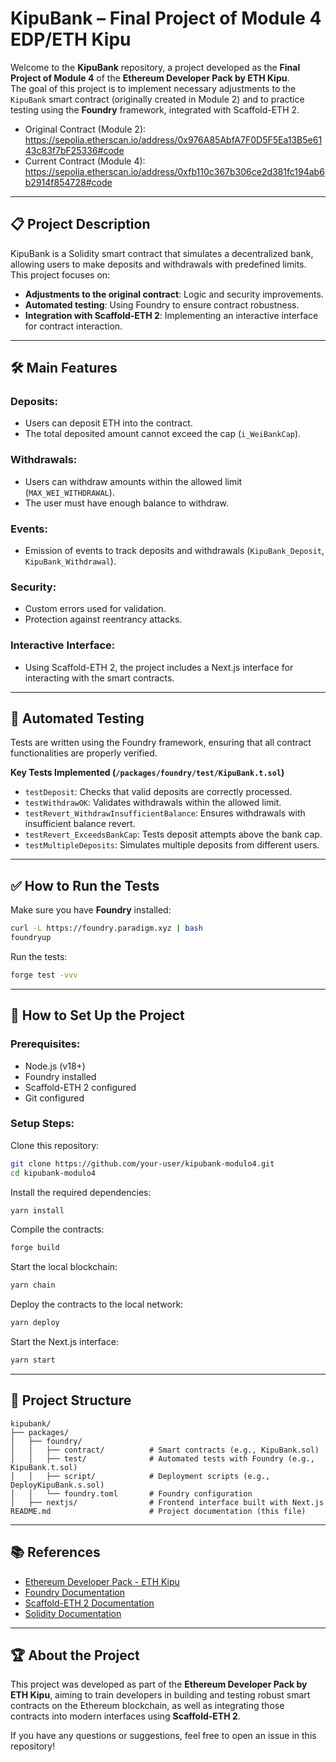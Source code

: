 # KipuBank – Final Project of Module 4 EDP/ETH Kipu

Welcome to the **KipuBank** repository, a project developed as the **Final Project of Module 4** of the **Ethereum Developer Pack by ETH Kipu**.  
The goal of this project is to implement necessary adjustments to the `KipuBank` smart contract (originally created in Module 2) and to practice testing using the **Foundry** framework, integrated with Scaffold-ETH 2.

- Original Contract (Module 2): https://sepolia.etherscan.io/address/0x976A85AbfA7F0D5F5Ea13B5e6143c83f7bF25336#code  
- Current Contract (Module 4): https://sepolia.etherscan.io/address/0xfb110c367b306ce2d381fc194ab6b2914f854728#code

---

## 📋 Project Description

KipuBank is a Solidity smart contract that simulates a decentralized bank, allowing users to make deposits and withdrawals with predefined limits.  
This project focuses on:

- **Adjustments to the original contract**: Logic and security improvements.  
- **Automated testing**: Using Foundry to ensure contract robustness.  
- **Integration with Scaffold-ETH 2**: Implementing an interactive interface for contract interaction.

---

## 🛠️ Main Features

### Deposits:
- Users can deposit ETH into the contract.  
- The total deposited amount cannot exceed the cap (`i_WeiBankCap`).

### Withdrawals:
- Users can withdraw amounts within the allowed limit (`MAX_WEI_WITHDRAWAL`).  
- The user must have enough balance to withdraw.

### Events:
- Emission of events to track deposits and withdrawals (`KipuBank_Deposit`, `KipuBank_Withdrawal`).

### Security:
- Custom errors used for validation.  
- Protection against reentrancy attacks.

### Interactive Interface:
- Using Scaffold-ETH 2, the project includes a Next.js interface for interacting with the smart contracts.

---

## 🧪 Automated Testing

Tests are written using the Foundry framework, ensuring that all contract functionalities are properly verified.

**Key Tests Implemented (`/packages/foundry/test/KipuBank.t.sol`)**
- `testDeposit`: Checks that valid deposits are correctly processed.  
- `testWithdrawOK`: Validates withdrawals within the allowed limit.  
- `testRevert_WithdrawInsufficientBalance`: Ensures withdrawals with insufficient balance revert.  
- `testRevert_ExceedsBankCap`: Tests deposit attempts above the bank cap.  
- `testMultipleDeposits`: Simulates multiple deposits from different users.

---

## ✅ How to Run the Tests

Make sure you have **Foundry** installed:

```bash
curl -L https://foundry.paradigm.xyz | bash
foundryup
```

Run the tests:

```bash
forge test -vvv
```

---

## 🚀 How to Set Up the Project

### Prerequisites:
- Node.js (v18+)  
- Foundry installed  
- Scaffold-ETH 2 configured  
- Git configured

### Setup Steps:

Clone this repository:

```bash
git clone https://github.com/your-user/kipubank-modulo4.git
cd kipubank-modulo4
```

Install the required dependencies:

```bash
yarn install
```

Compile the contracts:


```bash
forge build
```

Start the local blockchain:

```bash
yarn chain
```

Deploy the contracts to the local network:

```bash
yarn deploy
```

Start the Next.js interface:

```bash
yarn start
```

---

## 📂 Project Structure

```
kipubank/
├── packages/
│   ├── foundry/
│   │   ├── contract/          # Smart contracts (e.g., KipuBank.sol)
│   │   ├── test/              # Automated tests with Foundry (e.g., KipuBank.t.sol)
│   │   ├── script/            # Deployment scripts (e.g., DeployKipuBank.s.sol)
│   │   └── foundry.toml       # Foundry configuration
│   ├── nextjs/                # Frontend interface built with Next.js
README.md                      # Project documentation (this file)
```

---

## 📚 References

- [Ethereum Developer Pack - ETH Kipu](https://www.ethkipu.com/)
- [Foundry Documentation](https://github.com/gobble/foundry)
- [Scaffold-ETH 2 Documentation](https://github.com/scaffold-eth/scaffold-eth)
- [Solidity Documentation](https://soliditylang.org/docs/)

---

## 🏆 About the Project

This project was developed as part of the **Ethereum Developer Pack by ETH Kipu**, aiming to train developers in building and testing robust smart contracts on the Ethereum blockchain, as well as integrating those contracts into modern interfaces using **Scaffold-ETH 2**.

If you have any questions or suggestions, feel free to open an issue in this repository!